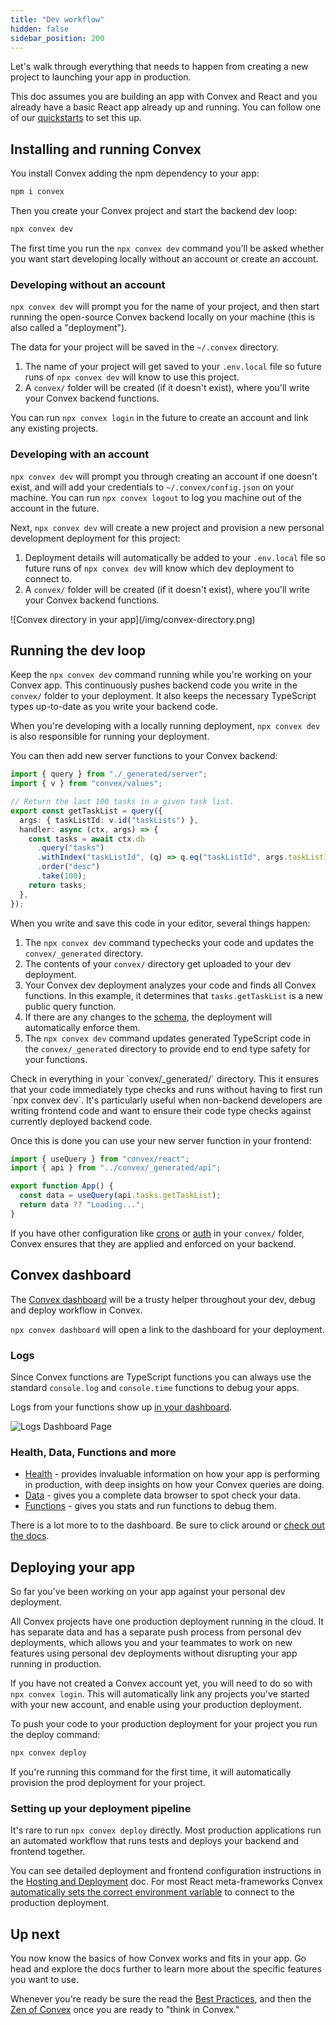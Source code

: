 ```yaml
---
title: "Dev workflow"
hidden: false
sidebar_position: 200
---
```


Let's walk through everything that needs to happen from creating a new project
to launching your app in production.

This doc assumes you are building an app with Convex and React and you already
have a basic React app already up and running. You can follow one of our
[quickstarts](/quickstarts.mdx) to set this up.

## Installing and running Convex

You install Convex adding the npm dependency to your app:

```sh
npm i convex
```

Then you create your Convex project and start the backend dev loop:

```sh
npx convex dev
```

The first time you run the `npx convex dev` command you'll be asked whether you
want start developing locally without an account or create an account.

### Developing without an account

`npx convex dev` will prompt you for the name of your project, and then start
running the open-source Convex backend locally on your machine (this is also
called a "deployment").

The data for your project will be saved in the `~/.convex` directory.

1. The name of your project will get saved to your `.env.local` file so future
   runs of `npx convex dev` will know to use this project.
1. A `convex/` folder will be created (if it doesn't exist), where you'll write
   your Convex backend functions.

You can run `npx convex login` in the future to create an account and link any
existing projects.

### Developing with an account

`npx convex dev` will prompt you through creating an account if one doesn't
exist, and will add your credentials to `~/.convex/config.json` on your machine.
You can run `npx convex logout` to log you machine out of the account in the
future.

Next, `npx convex dev` will create a new project and provision a new personal
development deployment for this project:

1.  Deployment details will automatically be added to your `.env.local` file so
    future runs of `npx convex dev` will know which dev deployment to connect
    to.
1.  A `convex/` folder will be created (if it doesn't exist), where you'll write
    your Convex backend functions.

<div className="center-image" style={{ maxWidth: "149px" }}>
  ![Convex directory in your app](/img/convex-directory.png)
</div>

## Running the dev loop

Keep the `npx convex dev` command running while you're working on your Convex
app. This continuously pushes backend code you write in the `convex/` folder to
your deployment. It also keeps the necessary TypeScript types up-to-date as you
write your backend code.

When you're developing with a locally running deployment, `npx convex dev` is
also responsible for running your deployment.

You can then add new server functions to your Convex backend:

```typescript title="convex/tasks.ts"
import { query } from "./_generated/server";
import { v } from "convex/values";

// Return the last 100 tasks in a given task list.
export const getTaskList = query({
  args: { taskListId: v.id("taskLists") },
  handler: async (ctx, args) => {
    const tasks = await ctx.db
      .query("tasks")
      .withIndex("taskListId", (q) => q.eq("taskListId", args.taskListId))
      .order("desc")
      .take(100);
    return tasks;
  },
});
```

When you write and save this code in your editor, several things happen:

1. The `npx convex dev` command typechecks your code and updates the
   `convex/_generated` directory.
1. The contents of your `convex/` directory get uploaded to your dev deployment.
1. Your Convex dev deployment analyzes your code and finds all Convex functions.
   In this example, it determines that `tasks.getTaskList` is a new public query
   function.
1. If there are any changes to the [schema](/database/schemas.mdx), the
   deployment will automatically enforce them.
1. The `npx convex dev` command updates generated TypeScript code in the
   `convex/_generated` directory to provide end to end type safety for your
   functions.

<Admonition type="tip">
  Check in everything in your `convex/_generated/` directory. This it ensures
  that your code immediately type checks and runs without having to first run
  `npx convex dev`. It's particularly useful when non-backend developers are
  writing frontend code and want to ensure their code type checks against
  currently deployed backend code.
</Admonition>

Once this is done you can use your new server function in your frontend:

```typescript title="src/App.tsx"
import { useQuery } from "convex/react";
import { api } from "../convex/_generated/api";

export function App() {
  const data = useQuery(api.tasks.getTaskList);
  return data ?? "Loading...";
}
```

If you have other configuration like [crons](/scheduling/cron-jobs.mdx) or
[auth](/auth.mdx) in your `convex/` folder, Convex ensures that they are applied
and enforced on your backend.

## Convex dashboard

The [Convex dashboard](/dashboard/deployments/deployments.md) will be a trusty
helper throughout your dev, debug and deploy workflow in Convex.

`npx convex dashboard` will open a link to the dashboard for your deployment.

### Logs

Since Convex functions are TypeScript functions you can always use the standard
`console.log` and `console.time` functions to debug your apps.

Logs from your functions show up
[in your dashboard](/dashboard/deployments/logs.md).

![Logs Dashboard Page](/screenshots/logs.png)

### Health, Data, Functions and more

- [Health](/dashboard/deployments/health.md) - provides invaluable information
  on how your app is performing in production, with deep insights on how your
  Convex queries are doing.
- [Data](/dashboard/deployments/data.md) - gives you a complete data browser to
  spot check your data.
- [Functions](/dashboard/deployments/functions.md) - gives you stats and run
  functions to debug them.

There is a lot more to to the dashboard. Be sure to click around or
[check out the docs](/dashboard.md).

## Deploying your app

So far you've been working on your app against your personal dev deployment.

All Convex projects have one production deployment running in the cloud. It has
separate data and has a separate push process from personal dev deployments,
which allows you and your teammates to work on new features using personal dev
deployments without disrupting your app running in production.

If you have not created a Convex account yet, you will need to do so with
`npx convex login`. This will automatically link any projects you've started
with your new account, and enable using your production deployment.

To push your code to your production deployment for your project you run the
deploy command:

```sh
npx convex deploy
```

<Admonition type="info">
  If you're running this command for the first time, it will automatically
  provision the prod deployment for your project.
</Admonition>

### Setting up your deployment pipeline

It's rare to run `npx convex deploy` directly. Most production applications run
an automated workflow that runs tests and deploys your backend and frontend
together.

You can see detailed deployment and frontend configuration instructions in the
[Hosting and Deployment](/production/hosting/hosting.mdx) doc. For most React
meta-frameworks Convex
[automatically sets the correct environment variable](/production/hosting/vercel.mdx#how-it-works)
to connect to the production deployment.

## Up next

You now know the basics of how Convex works and fits in your app. Go head and
explore the docs further to learn more about the specific features you want to
use.

Whenever you're ready be sure the read the
[Best Practices](/understanding/best-practices/best-practices.mdx), and then the
[Zen of Convex](/understanding/zen.mdx) once you are ready to "think in Convex."
